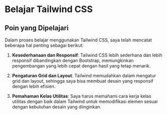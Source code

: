 # Belajar Tailwind CSS

## Poin yang Dipelajari

Dalam proses belajar menggunakan Tailwind CSS, saya telah mencatat beberapa hal penting sebagai berikut:

1. **Kesederhanaan dan Responsif**: Tailwind CSS lebih sederhana dan lebih responsif dibandingkan dengan Bootstrap, memungkinkan pengembangan yang lebih cepat dengan hasil yang tetap menarik.

2. **Pengaturan Grid dan Layout**: Tailwind memudahkan dalam mengatur grid dan layout, sehingga saya bisa membuat desain yang responsif dengan lebih efisien.

3. **Pemahaman Kelas Utilitas**: Saya harus memahami cara kerja kelas utilitas dengan baik dalam Tailwind untuk memodifikasi elemen sesuai dengan kebutuhan desain yang diinginkan.
